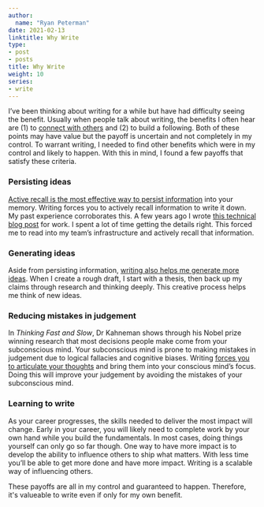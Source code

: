 ```yaml
---
author:
  name: "Ryan Peterman"
date: 2021-02-13
linktitle: Why Write
type:
- post
- posts
title: Why Write
weight: 10
series:
- write
---
```


I’ve been thinking about writing for a while but have had difficulty seeing the benefit. Usually when people talk about writing, the benefits I often hear are (1) to [connect with others](https://twitter.com/naval/status/808830209684307968) and (2) to build a following. Both of these points may have value but the payoff is uncertain and not completely in my control. To warrant writing, I needed to find other benefits which were in my control and likely to happen. With this in mind, I found a few payoffs that satisfy these criteria.

### Persisting ideas
[Active recall is the most effective way to persist information](https://science.sciencemag.org/content/319/5865/966.full) into your memory. Writing forces you to actively recall information to write it down. My past experience corroborates this. A few years ago I wrote [this technical blog post](https://instagram-engineering.com/video-upload-latency-improvements-at-instagram-bcf4b4c5520a) for work. I spent a lot of time getting the details right. This forced me to read into my team’s infrastructure and actively recall that information.

### Generating ideas
Aside from persisting information, [writing also helps me generate more ideas](http://www.paulgraham.com/writing44.html). When I create a rough draft, I start with a thesis, then back up my claims through research and thinking deeply. This creative process helps me think of new ideas.

### Reducing mistakes in judgement
In _Thinking Fast and Slow_, Dr Kahneman shows through his Nobel prize winning research that most decisions people make come from your subconscious mind. Your subconscious mind is prone to making mistakes in judgement due to logical fallacies and cognitive biases. Writing [forces you to articulate your thoughts](https://boz.com/articles/writing-thinking) and bring them into your conscious mind’s focus. Doing this will improve your judgement by avoiding the mistakes of your subconscious mind.

### Learning to write
As your career progresses, the skills needed to deliver the most impact will change. Early in your career, you will likely need to complete work by your own hand while you build the fundamentals. In most cases, doing things yourself can only go so far though. One way to have more impact is to develop the ability to influence others to ship what matters. With less time you’ll be able to get more done and have more impact. Writing is a scalable way of influencing others.


These payoffs are all in my control and guaranteed to happen. Therefore, it's valueable to write even if only for my own benefit.
